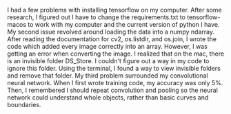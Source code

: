 I had a few problems with installing tensorflow on my computer. After some research, I figured out I have to change the requirements.txt to tensorflow-macos to work with my computer and the current version of python I have.
My second issue revolved around loading the data into a numpy ndarray. After reading the documentation for cv2, os.listdir, and os.join, I wrote the code which added every image correctly into an array. However, I was getting an error when converting the image. I realized that on the mac, there is an invisible folder DS_Store. I couldn't figure out a way in my code to ignore this folder. Using the terminal, I found a way to view invisible folders and remove that folder.
My third problem surrounded my convolutional neural network. When I first wrote training code, my accuracy was only 5%. Then, I remembered I should repeat convolution and pooling so the neural network could understand whole objects, rather than basic curves and boundaries.